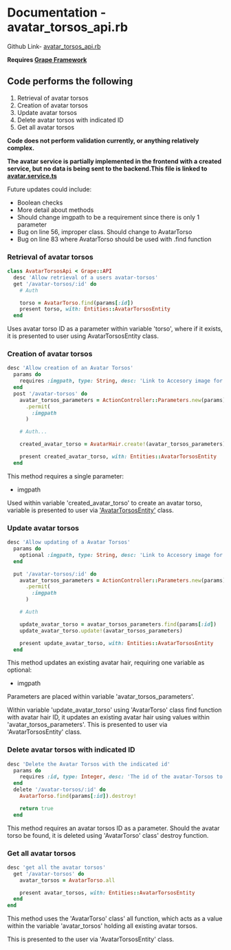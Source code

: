 # Documentation - avatar_torsos_api.rb

Github Link-
[avatar_torsos_api.rb](https://github.com/thoth-tech/dream-big/blob/d72249d788068c71962e5a760ab1e15caef50ce5/dream-big-api/app/api/avatar_torsos_api.rb)

**Requires [Grape Framework](https://github.com/ruby-grape/grape#what-is-grape)**

## Code performs the following

1. Retrieval of avatar torsos
2. Creation of avatar torsos
3. Update avatar torsos
4. Delete avatar torsos with indicated ID
5. Get all avatar torsos

**Code does not perform validation currently, or anything relatively complex.**

**The avatar service is partially implemented in the frontend with a created service, but no data is
being sent to the backend.This file is linked to
[avatar.service.ts](https://github.com/thoth-tech/dream-big/blob/d72249d788068c71962e5a760ab1e15caef50ce5/dream-big-ui/src/app/services/avatar.service.ts#L16)**

Future updates could include:

- Boolean checks
- More detail about methods
- Should change imgpath to be a requirement since there is only 1 parameter
- Bug on line 56, improper class. Should change to AvatarTorso
- Bug on line 83 where AvatarTorso should be used with .find function

### Retrieval of avatar torsos

```ruby
class AvatarTorsosApi < Grape::API
  desc 'Allow retrieval of a users avatar-torsos'
  get '/avatar-torsos/:id' do
    # Auth

    torso = AvatarTorso.find(params[:id])
    present torso, with: Entities::AvatarTorsosEntity
  end
```

Uses avatar torso ID as a parameter within variable 'torso', where if it exists, it is presented to
user using AvatarTorsosEntity class.

### Creation of avatar torsos

```ruby
desc 'Allow creation of an Avatar Torsos'
  params do
    requires :imgpath, type: String, desc: 'Link to Accesory image for avatar-Torsos'
  end
  post '/avatar-torsos' do
    avatar_torsos_parameters = ActionController::Parameters.new(params)
      .permit(
        :imgpath
      )

    # Auth...

    created_avatar_torso = AvatarHair.create!(avatar_torsos_parameters)

    present created_avatar_torso, with: Entities::AvatarTorsosEntity
  end
```

This method requires a single parameter:

- imgpath

Used within variable 'created_avatar_torso' to create an avatar torso, variable is presented to user
via
['AvatarTorsosEntity'](https://github.com/thoth-tech/dream-big/blob/d72249d788068c71962e5a760ab1e15caef50ce5/dream-big-api/app/api/entities/avatar_torsos_entity.rb#L2)
class.

### Update avatar torsos

```ruby
desc 'Allow updating of a Avatar Torsos'
  params do
    optional :imgpath, type: String, desc: 'Link to Accesory image for avatar-Torsos'
  end

  put '/avatar-torsos/:id' do
    avatar_torsos_parameters = ActionController::Parameters.new(params)
      .permit(
        :imgpath
      )

    # Auth

    update_avatar_torso = avatar_torsos_parameters.find(params[:id])
    update_avatar_torso.update!(avatar_torsos_parameters)

    present update_avatar_torso, with: Entities::AvatarTorsosEntity
  end
```

This method updates an existing avatar hair, requiring one variable as optional:

- imgpath

Parameters are placed within variable 'avatar_torsos_parameters'.

Within variable 'update_avatar_torso' using 'AvatarTorso' class find function with avatar hair ID,
it updates an existing avatar hair using values within 'avatar_torsos_parameters'. This is presented
to user via 'AvatarTorsosEntity' class.

### Delete avatar torsos with indicated ID

```ruby
desc 'Delete the Avatar Torsos with the indicated id'
  params do
    requires :id, type: Integer, desc: 'The id of the avatar-Torsos to delete'
  end
  delete '/avatar-torsos/:id' do
    AvatarTorso.find(params[:id]).destroy!

    return true
  end
```

This method requires an avatar torsos ID as a parameter. Should the avatar torso be found, it is
deleted using 'AvatarTorso' class' destroy function.

### Get all avatar torsos

```ruby
desc 'get all the avatar torsos'
  get '/avatar-torsos' do
    avatar_torsos = AvatarTorso.all

    present avatar_torsos, with: Entities::AvatarTorsosEntity
  end
end
```

This method uses the 'AvatarTorso' class' all function, which acts as a value within the variable
'avatar_torsos' holding all existing avatar torsos.

This is presented to the user via 'AvatarTorsosEntity' class.
